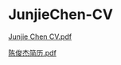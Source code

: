 # JunjieChen-CV

[Junjie Chen CV.pdf](https://github.com/skybainiao/JunjieChen-CV/files/8923678/Junjie.Chen.CV.pdf)

[陈俊杰简历.pdf](https://github.com/skybainiao/JunjieChen-CV/files/8923695/default.pdf)

